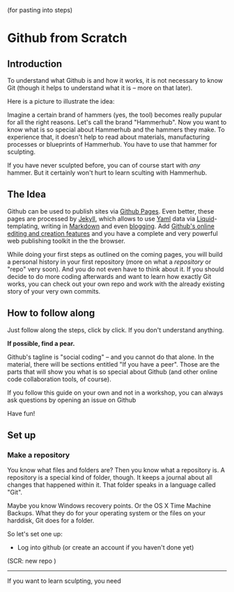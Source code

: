 (for pasting into steps)

# Github from Scratch

## Introduction

To understand what Github is and how it works, it is not necessary to know Git (though it helps to understand what it is – more on that later).

Here is a picture to illustrate the idea:

Imagine a certain brand of hammers (yes, the tool) becomes really pupular for all the right reasons. Let's call the brand "Hammerhub". Now you want to know what is so special about Hammerhub and the hammers they make. To experience that, it doesn't help to read about materials, manufacturing processes or blueprints of Hammerhub. You have to use that hammer for sculpting.

If you have never sculpted before, you can of course start with *any* hammer. But it certainly won't hurt to learn sculting with Hammerhub.

## The Idea

Github can be used to publish sites via [Github Pages](http://pages.github.com). Even better, these pages are processed by [Jekyll](http://jekyllrb.com), which allows to use [Yaml](http://yaml.org) data via [Liquid](http://wiki.shopify.com/Liquid)-templating, writing in [Markdown](http://daringfireball.net/markdown) and even [blogging](http://jekyllrb.com/docs/posts/). Add [Github's online editing and creation features](https://help.github.com/articles/creating-and-editing-files-in-your-repository) and you have a complete and very powerful web publishing toolkit in the the browser.

While doing your first steps as outlined on the coming pages, you will build a personal history in your first repository (more on what a *repository* or "repo" very soon). And you do not even have to think about it. If you should decide to do more coding afterwards and want to learn how exactly Git works, you can check out your own repo and work with the already existing story of your very own commits.

## How to follow along

Just follow along the steps, click by click. If you don't understand anything.

**If possible, find a pear.**

Github's tagline is "social coding" – and you cannot do that alone. In the material, there will be sections entitled "If you have a peer". Those are the parts that will show you what is so special about Github (and other online code collaboration tools, of course).

If you follow this guide on your own and not in a workshop, you can always ask questions by opening an issue on Github

Have fun!

## Set up

### Make a repository

You know what files and folders are? Then you know what a repository is. A repository is a special kind of folder, though. It keeps a journal about all changes that happened within it. That folder speaks in a language called "Git".

Maybe you know Windows recovery points. Or the OS X Time Machine Backups. What they do for your operating system or the files on your harddisk, Git does for a folder.

So let's set one up:

- Log into github (or create an account if you haven't done yet)

(SCR: new repo )



---

If you want to learn sculpting, you need 